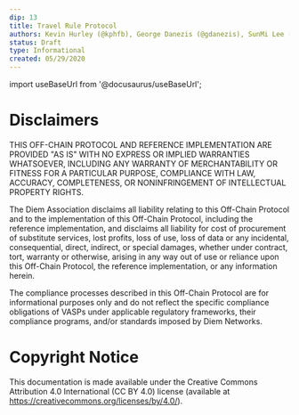 ```yaml
---
dip: 13
title: Travel Rule Protocol
authors: Kevin Hurley (@kphfb), George Danezis (@gdanezis), SunMi Lee (@sunmilee), Xiao Li (@xli), Dmitry Pimenov (@dpim), David Wolinsky (@davidiw), Lu Zhang (@LuZhang-Lou)
status: Draft
type: Informational
created: 05/29/2020
---
```


import useBaseUrl from '@docusaurus/useBaseUrl';

# Disclaimers

THIS OFF-CHAIN PROTOCOL AND REFERENCE IMPLEMENTATION ARE PROVIDED "AS IS" WITH NO EXPRESS OR IMPLIED WARRANTIES WHATSOEVER, INCLUDING ANY WARRANTY OF MERCHANTABILITY OR FITNESS FOR A PARTICULAR PURPOSE, COMPLIANCE WITH LAW, ACCURACY, COMPLETENESS, OR NONINFRINGEMENT OF INTELLECTUAL PROPERTY RIGHTS.

The Diem Association disclaims all liability relating to this Off-Chain Protocol and to the implementation of this Off-Chain Protocol, including the reference implementation, and disclaims all liability for cost of procurement of substitute services, lost profits, loss of use, loss of data or any incidental, consequential, direct,
indirect, or special damages, whether under contract, tort, warranty or otherwise, arising in any way out of use or reliance upon this Off-Chain Protocol, the reference implementation, or any information herein.

The compliance processes described in this Off-Chain Protocol are for informational purposes only and do not reflect the specific compliance obligations of VASPs under applicable regulatory frameworks, their compliance programs, and/or standards imposed by Diem Networks.

# Copyright Notice
This documentation is made available under the Creative Commons Attribution 4.0 International (CC BY 4.0) license (available at https://creativecommons.org/licenses/by/4.0/).
